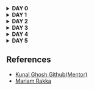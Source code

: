 <details>
 <summary> <strong> DAY 0</strong> </summary>
<details>
 <summary> Summary </summary>
 Did the installation of all the required tools.

</details>	
  
 <details>
 <summary> Yosys </summary>
Installed Yosys using the following commands:
     
```
$ git clone https://github.com/YosysHQ/yosys.git
$ cd yosys-master 
$ sudo apt install make 
$ sudo apt-get install build-essential clang bison flex \
    libreadline-dev gawk tcl-dev libffi-dev git \
    graphviz xdot pkg-config python3 libboost-system-dev \
    libboost-python-dev libboost-filesystem-dev zlib1g-dev
$ make 
$ sudo make install
```
     
Below is the screenshot showing sucessful launch:
<img width="813" alt="Screenshot 2023-07-31 at 10 20 20 AM" src="https://github.com/VaibhavTiwari-IIITB/IIITB-ASIC-Vaibhav/assets/140998525/19fb74cb-29dd-4a9a-ab16-5cdf595536ad">

</details>
<details>  
<summary> Iverilog </summary>
    
Installed iverilog using the following command:

```
sudo apt-get install iverilog
```

Below is the screenshot showing sucessful launch:
<img width="813" alt="Screenshot 2023-07-31 at 10 20 20 AM" src="https://github.com/VaibhavTiwari-IIITB/IIITB-ASIC-Vaibhav/assets/140998525/19fb74cb-29dd-4a9a-ab16-5cdf595536ad">
</details>
<details>  
    
<summary> Gtkwave </summary>
Installed iverilog using the following command:

```
sudo apt-get install gtkwave
```
Below is the screenshot showing sucessful launch:
<img width="1470" alt="Screenshot 2023-07-31 at 10 13 21 AM" src="https://github.com/VaibhavTiwari-IIITB/IIITB-ASIC-Vaibhav/assets/140998525/4bec3f01-5140-48b4-9096-e78c65e40e1e">
</details>
</summary>
</details>






<details>
<summary><strong>DAY 1</strong></summary>

<details>
 <summary> Summary </summary>

This section shows how I simulated and synthesized a 2x1 mux using iverilog and yosys respectively. iverilog generates from the RTL design and its testbench a value changing dump file (vcd). gtkwave is the tool used to plot the simulation results of the design. Yosys is a tool which synthesizes RTL designs into a netlist. It is also used to test the synthesized netlist when we provide it with a testbench.

</details>	
	
<details>
 <summary> Verilog codes </summary>
The verilog codes of the 2x1 mux (good_mux.v) and its testbench (tb_good_mux.v) are taken from https://github.com/kunalg123/sky130RTLDesignAndSynthesisWorkshop.git

</details>

 <details>
 <summary> Simulation: iverilog and gtkwave </summary>
 
 I used the following commands to simulate and view the plots of the RTL design:
	
 ```bash
 iverilog <name verilog: good_mux.v> <name testbench: tb_good_mux.v>
 ./a.out
 gtkwave tb_good_mux.vcd
 ```
	
 Below is the screenshot of the gtkwave plots:
	
<img width="997" alt="Day1-3" src="https://github.com/VaibhavTiwari-IIITB/IIITB-ASIC-Vaibhav/assets/140998525/af19dda0-a2fe-451e-90a2-67c8787b55ee">

 </details>

<details>
 <summary> Synthesis: Yosys </summary>
	
 In the directory of the verilog files, I used the following commands to synthesize and view the synthesized deisgn:
	
 ```bash
yosys> read_liberty -lib <path to lib file>
yosys> read_verilog <path to verilog file>
yosys> synth -top <top_module_name>
yosys> abc -liberty <path to lib file>
yosys> show
 ```
 Below is the screenshot of the synthesized design:
	
<img width="676" alt="synthesis_design" src="https://github.com/VaibhavTiwari-IIITB/IIITB-ASIC-Vaibhav/assets/140998525/3959ec90-02d3-4a2e-8003-17b32dc275e8">

	
 I used the following commands to generate the netlist:
 ```bash
 yosys> write_verilog <file_name_netlist.v>
 yosys> write_verilog -noattr <file_name_netlist.v>
 ```
 
Generated Netlist
<br><br>

```
/* Generated by Yosys 0.23 (git sha1 7ce5011c24b) */

module good_mux(i0, i1, sel, y);
  wire _0_;
  wire _1_;
  wire _2_;
  wire _3_;
  input i0;
  wire i0;
  input i1;
  wire i1;
  input sel;
  wire sel;
  output y;
  wire y;
  sky130_fd_sc_hd__mux2_1 _4_ (
    .A0(_0_),
    .A1(_1_),
    .S(_2_),
    .X(_3_)
  );
  assign _0_ = i0;
  assign _1_ = i1;
  assign _2_ = sel;
  assign y = _3_;
endmodule
```
</p>

 </details>
</details>




<details>
<summary><strong>DAY 2</strong></summary>
<details>
<summary><strong>Hierarchical vs Flat Synthesis</strong></summary>
	
<h2>Hierarchical vs Flat Synthesis</h2>
	
<h3>Hierarchical Synthesis</h3>
<p>Hierarchical Synthesis involves breaking down the design into manageable and modular sub-modules before synthesis. Each sub-module is treated as a separate entity, with its own logic synthesis process. The resulting synthesized sub-modules are then integrated to form the complete design. </p>
<br>
<h3>Flat Synthesis</h3>
<p>Flat Synthesis, on the other hand, treats the entire design as a single entity during the logic synthesis process. All logic is synthesized in one step, without dividing the design into sub-modules.</p>
<br>
<h3>Hierarchical Synthesis Example</h3>
<h4>Verilog code</h4>
 
	
```
module sub_module1(input a , input b , output y);
 assign y = a & b;
endmodule


module sub_module2(input a , input b , output y);
 assign y = a^b;
endmodule


module multiple_module_opt(input a , input b , input c , input d , output y);
wire n1,n2,n3;

sub_module1 U1 (.a(a) , .b(1'b1) , .y(n1));
sub_module2 U2 (.a(n1), .b(1'b0) , .y(n2));
sub_module2 U3 (.a(b), .b(d) , .y(n3));

assign y = c | (b & n1); 


endmodule

```
<br>
<p>Following image shows the netlist produced by Hierarchical Synthesis.</p>

<div align = "center">
<img width="482" alt="Screenshot 2023-08-15 at 10 35 33 PM" src="https://github.com/VaibhavTiwari-IIITB/IIITB-ASIC-Vaibhav/assets/140998525/c35aee24-0cb2-4077-b26b-e50fe7624cd9">
	
</div>
<br>
<p>Here we observe that the complete design is shown in the form of interconnected submodules.Following is the same netlist in written form:</p>

```
/* Generated by Yosys 0.23 (git sha1 7ce5011c24b) */

module multiple_modules(a, b, c, y);
  input a;
  wire a;
  input b;
  wire b;
  input c;
  wire c;
  wire net1;
  output y;
  wire y;
  sub_module1 u1 (
    .a(a),
    .b(b),
    .y(net1)
  );
  sub_module2 u2 (
    .a(net1),
    .b(c),
    .y(y)
  );
endmodule

module sub_module1(a, b, y);
  wire _0_;
  wire _1_;
  wire _2_;
  input a;
  wire a;
  input b;
  wire b;
  output y;
  wire y;
  sky130_fd_sc_hd__and2_0 _3_ (
    .A(_1_),
    .B(_0_),
    .X(_2_)
  );
  assign _1_ = b;
  assign _0_ = a;
  assign y = _2_;
endmodule

module sub_module2(a, b, y);
  wire _0_;
  wire _1_;
  wire _2_;
  input a;
  wire a;
  input b;
  wire b;
  output y;
  wire y;
  sky130_fd_sc_hd__or2_0 _3_ (
    .A(_1_),
    .B(_0_),
    .X(_2_)
  );
  assign _1_ = b;
  assign _0_ = a;
  assign y = _2_;
endmodule
```
<h3>Steps Involved</h3>
<div align = "center">
<img width="1181" alt="Screenshot 2023-08-15 at 10 31 33 PM" src="https://github.com/VaibhavTiwari-IIITB/IIITB-ASIC-Vaibhav/assets/140998525/68368489-459c-4c31-b616-47c3c5d03c76">
	
</div>
<br>
<div align = "center">
<img width="581" alt="Screenshot 2023-08-15 at 10 42 37 PM" src="https://github.com/VaibhavTiwari-IIITB/IIITB-ASIC-Vaibhav/assets/140998525/6667580a-bdea-4d32-a09a-7221f250d57c">
	
</div>

<h3>Flat Synthesis Example</h3>
<br>
<p>Following image shows the netlist produced by Flat Synthesis.</p>

<div align = "center">
<img src = "https://user-images.githubusercontent.com/140998787/260703725-11944f24-3f10-409b-8bfa-2ab6aa743d6b.png">
	
</div>
<br>
<p>Here we observe that the complete design is shown in the form of standard cells.Following is the same netlist in written form:</p>

```
/* Generated by Yosys 0.23 (git sha1 7ce5011c24b) */

module multiple_modules(a, b, c, y);
  wire _0_;
  wire _1_;
  wire _2_;
  wire _3_;
  wire _4_;
  wire _5_;
  input a;
  wire a;
  input b;
  wire b;
  input c;
  wire c;
  wire net1;
  wire \u1.a ;
  wire \u1.b ;
  wire \u1.y ;
  wire \u2.a ;
  wire \u2.b ;
  wire \u2.y ;
  output y;
  wire y;
  sky130_fd_sc_hd__and2_0 _6_ (
    .A(_1_),
    .B(_0_),
    .X(_2_)
  );
  sky130_fd_sc_hd__or2_0 _7_ (
    .A(_4_),
    .B(_3_),
    .X(_5_)
  );
  assign _4_ = \u2.b ;
  assign _3_ = \u2.a ;
  assign \u2.y  = _5_;
  assign \u2.a  = net1;
  assign \u2.b  = c;
  assign y = \u2.y ;
  assign _1_ = \u1.b ;
  assign _0_ = \u1.a ;
  assign \u1.y  = _2_;
  assign \u1.a  = a;
  assign \u1.b  = b;
  assign net1 = \u1.y ;
endmodule

```
<h3>Steps Involved</h3>
<div align = "center">
<img width="766" alt="Screenshot 2023-08-15 at 10 48 42 PM" src="https://github.com/VaibhavTiwari-IIITB/IIITB-ASIC-Vaibhav/assets/140998525/6c8c36a8-2f70-489c-9266-ab2f543f1437">
	
</div>
<br>
<div align = "center">
<img src = "https://user-images.githubusercontent.com/140998787/260700769-bc78d599-a838-4ab1-ad4e-733547915b55.png">
	
</div>
<br>
<div align = "center">
<img width="978" alt="Screenshot 2023-08-15 at 10 49 22 PM" src="https://github.com/VaibhavTiwari-IIITB/IIITB-ASIC-Vaibhav/assets/140998525/f8116bcb-6934-4470-95a5-154bb765daa0">
	
</div>

<h3>SubModule Synthesis</h3>
<p>To synthesize large designs which either include multiple copies of a single module or are too large to synthesize in a single go make use of submodule synthesis.</p>
<h3>Steps Involved</h3>
<br>
<div align = "center">
<img width="937" alt="Screenshot 2023-08-15 at 10 53 50 PM" src="https://github.com/VaibhavTiwari-IIITB/IIITB-ASIC-Vaibhav/assets/140998525/2af225ef-30d8-444c-a22c-c911f9b73975">
	
</div>
<br>
<div align = "center">
<img src = "https://user-images.githubusercontent.com/140998787/260707254-76a56bb7-2e22-4c2f-86a0-1b4267fa5e6e.png">
	
</div>
<br>
<div align = "center">
<img src = "https://user-images.githubusercontent.com/140998787/260707283-bb349ba1-bf86-4f55-bf56-3f6be8fc2cd7.png">
	
</div>

</details>
<details>
<summary><strong>Flop Coding Styles and optimisations</strong></summary>
<details>
<summary>DFF_async_reset</summary>
<h3>Verilog Code</h3>
	
```
module dff_asyncres ( input clk ,  input async_reset , input d , output reg q );
always @ (posedge clk , posedge async_reset)
begin
	if(async_reset)
		q <= 1'b0;
	else	
		q <= d;
end
endmodule`

```


<h3>Output Waveform</h3>

<div align = "center">
<img src = "https://user-images.githubusercontent.com/140998787/260717393-38dec2c2-5992-4aff-be65-57b7bf204b62.png">

</div>

<h3>Components Inferred</h3>
<div align = "center">
	<img src = "https://user-images.githubusercontent.com/140998787/260726222-d94c098c-6cf6-4d6d-bc9e-505278ad3807.png">
</div>

 <h3>Synthesis Output Circuit</h3>
<div align = "center">
<img src = "https://user-images.githubusercontent.com/140998787/260726214-0162676b-f7bc-4568-85d2-01f515453fce.png">
</div>
	
</details>
<details>
<summary>DFF_async_set</summary>
<h3>Verilog Code</h3>   
	
```


module dff_async_set ( input clk ,  input async_set , input d , output reg q );
always @ (posedge clk , posedge async_set)
begin
	if(async_set)
		q <= 1'b1;
	else	
		q <= d;
end
endmodule

```


<h3>Output Waveform</h3>

<div align = "center">
<img src = "https://user-images.githubusercontent.com/140998787/260719219-71c448ad-5979-4f39-9cb0-9fdbdbce8d09.png">

</div>

<h3>Components Inferred</h3>
<div align = "center">
	<img src = "https://user-images.githubusercontent.com/140998787/260728952-31247dc8-a41a-49ae-9088-4a0d03fc20fa.png">
</div>

 <h3>Synthesis Output Circuit</h3>
<div align = "center">
<img src = "https://user-images.githubusercontent.com/140998787/260735492-7192eedd-6ec6-49a3-8bf2-4d0890d9cb8f.png">
</div>

</details>
<details>
<summary>DFF_sync_reset</summary>
	<h3>Verilog Code</h3>
	
```

module dff_syncres ( input clk , input async_reset , input sync_reset , input d , output reg q );
always @ (posedge clk )
begin
	if (sync_reset)
		q <= 1'b0;
	else	
		q <= d;
end
endmodule


```


<h3>Output Waveform</h3>

 <div align = "center">
<img src = "https://user-images.githubusercontent.com/140998787/260721466-48abf7ee-91fc-40bd-82a8-9ff5df6c69ce.png">

</div>
<h3>Components Inferred</h3>
<div align = "center">
	<img src = "https://user-images.githubusercontent.com/140998787/260731187-54fb5cc9-24c0-411a-92da-2ef6f4c90959.png">
</div>

 <h3>Synthesis Output Circuit</h3>
<div align = "center">
<img src = "https://user-images.githubusercontent.com/140998787/260733761-cf43ddf2-dbde-42c3-b750-8be58eca7d97.png">
</div>



</details>
<details>
<summary>Multiplier(x2)</summary>
<h3>Verilog Code</h3>

```
module mul2 (input [2:0] a, output [3:0] y);
	assign y = a * 2;
endmodule

```
<h3>Components Inferred</h3>
<div align = "center">
	<img src = "https://user-images.githubusercontent.com/140998787/260773724-e940a63f-6997-4d0f-a167-e75df369d456.png">
</div>

<h3>Synthesis output</h3>
<div align = "center">
	<img src = "https://user-images.githubusercontent.com/140998787/260774029-fe0ffc73-5ffb-42d3-bee3-420d2c70a126.png">
</div>

<h3>Netlist</h3>

```
/* Generated by Yosys 0.23 (git sha1 7ce5011c24b) */

module mul2(a, y);
  input [2:0] a;
  wire [2:0] a;
  output [3:0] y;
  wire [3:0] y;
  assign y = { a, 1'h0 };
endmodule

```

</details>

<details>
<summary>Multiplier(x9)</summary>
<h3>Verilog Code</h3>

```
module mult8 (input [2:0] a , output [5:0] y);
	assign y = a * 9;
endmodule

```
<h3>Components Inferred</h3>
<div align = "center">
	<img src = "https://user-images.githubusercontent.com/140998787/260777091-df1f9a52-6bb5-4d22-b4d5-c43eeaf915a0.png">
</div>

<h3>Synthesis output</h3>
<div align = "center">
	<img src = "https://user-images.githubusercontent.com/140998787/260777542-49559c7d-9503-4fbb-be85-e8fd0902c48d.png">
</div>
<h3>Netlist Generated</h3>

```
/* Generated by Yosys 0.23 (git sha1 7ce5011c24b) */

module mult8(a, y);
  input [2:0] a;
  wire [2:0] a;
  output [5:0] y;
  wire [5:0] y;
  assign y = { a, a };
endmodule

```

</details>
	
</details>



</details>


 



<details>
	<summary><strong>DAY 3</strong></summary>

 <details>
 <summary> Summary </summary>

Synthesis of projects with optimizations. Combinational logic optimizations include:<br>
1-) Constant propagation (when the combination is just constant propagation)<br>
2-) Boolean logic optimization (when boolean rules are used to simplify an expression).<br>

Sequential logic optimizations include:<br>
1-) Sequential constant propagation (when the constant is propagated with the clock enabled<br>
2-) State optimization (when unused states are optimized<br>
3-) Retiming (when the logic is split by shortening the time ofother logics becomes). divide and increase frequency) <br>
4-) Sequential logical cloning (when mindful physical synthesis is performed to optimize the moving plane)<br>
</details>	
 


<details>
 <summary> Verilog codes </summary>

The verilog codes used (opt_*, dff_const*, tb_dff_const*, and counter_opt*) are taken from https://github.com/kunalg123/sky130RTLDesignAndSynthesisWorkshop.git

</details>

<details>
 <summary> Combinational logic optimizations: opt_check.v </summary>
I used the below commands to view the synthesized design of opt_check.v with optimizations:
	
```bash
yosys> read_liberty -lib <path to sky130_fd_sc_hd__tt_025C_1v80.lib>
yosys> read_verilog <name of verilog file: opt_check.v>
yosys> synth -top <name: opt_check>
yosys> opt_clean -purge
yosys> abc -liberty <path to sky130_fd_sc_hd__tt_025C_1v80.lib>
yosys> show
```
	
Below is the screenshot of the obtained optimized design, as we can see a 2-input and gate is realized as was expected when optimizations are applied:
	
<img width="676" alt="opt_check" src="https://github.com/VaibhavTiwari-IIITB/IIITB-ASIC-Vaibhav/assets/140998525/349b4ade-b014-41ca-9e91-54a4c9e0031c">


Screenshots from Termianl:<br>
<img width="644" alt="Screenshot 2023-08-15 at 5 57 45 PM" src="https://github.com/VaibhavTiwari-IIITB/IIITB-ASIC-Vaibhav/assets/140998525/c78b11b3-485a-4d4f-af15-e8f21202c54e">
<br>
<img width="818" alt="Screenshot 2023-08-15 at 12 18 53 PM" src="https://github.com/VaibhavTiwari-IIITB/IIITB-ASIC-Vaibhav/assets/140998525/ba3b35ee-4f86-45b4-8417-fc2a232d533e">
<br>
<img width="960" alt="Screenshot 2023-08-15 at 6 00 07 PM" src="https://github.com/VaibhavTiwari-IIITB/IIITB-ASIC-Vaibhav/assets/140998525/a7b70cc6-4735-4fd5-bcdf-624467c40855">
<br>
<img width="598" alt="Day3 last" src="https://github.com/VaibhavTiwari-IIITB/IIITB-ASIC-Vaibhav/assets/140998525/6654da4f-353d-422a-afe6-ea01e0d55473"><br>
</details>


<details>
 <summary> Combinational logic optimizations: opt_check2.v </summary>
	I used the below commands to view the synthesized design of opt_check2.v with optimizations:
	
```bash
yosys> read_liberty -lib <path to sky130_fd_sc_hd__tt_025C_1v80.lib>
yosys> read_verilog <name of verilog file: opt_check2.v>
yosys> synth -top <name: opt_check2>
yosys> opt_clean -purge
yosys> abc -liberty <path to sky130_fd_sc_hd__tt_025C_1v80.lib>
yosys> show
```
Below is the screenshot of the obtained optimized design, as we can see a 2-input or gate is realized as was expected when optimizations are applied:
	
<img width="676" alt="opt_check1" src="https://github.com/VaibhavTiwari-IIITB/IIITB-ASIC-Vaibhav/assets/140998525/8c8156e3-ddc7-48d8-9021-276747bb4f0d">

Screenshots from Terminal:<br>
<img width="791" alt="Screenshot 2023-08-15 at 12 27 04 PM" src="https://github.com/VaibhavTiwari-IIITB/IIITB-ASIC-Vaibhav/assets/140998525/09d823f7-0eb5-4e9f-8ec9-fd245b046f58">
<br>
<img width="1100" alt="opt2-2" src="https://github.com/VaibhavTiwari-IIITB/IIITB-ASIC-Vaibhav/assets/140998525/fc5090bd-37c5-460a-a4d2-93e11b25f255">
<br>
<img width="613" alt="opt2-last" src="https://github.com/VaibhavTiwari-IIITB/IIITB-ASIC-Vaibhav/assets/140998525/b7525fdb-4f2c-47d0-ba1a-9224064a2d24">
<br>
</details>



<details>
 <summary> Combinational logic optimizations: opt_check3.v </summary>
	
I used the below commands to view the synthesized design of opt_check3.v with optimizations:
	
```bash
yosys> read_liberty -lib <path to sky130_fd_sc_hd__tt_025C_1v80.lib>
yosys> read_verilog <name of verilog file: opt_check3.v>
yosys> synth -top <name: opt_check3>
yosys> opt_clean -purge
yosys> abc -liberty <path to sky130_fd_sc_hd__tt_025C_1v80.lib>
yosys> show
```
	
Below is the screenshot of the obtained optimized design, as we can see a 3-input and gate is realized as was expected when optimizations are applied:
	
<img width="444" alt="opt_check3" src="https://github.com/VaibhavTiwari-IIITB/IIITB-ASIC-Vaibhav/assets/140998525/1fa4e553-835a-4f6e-a6ec-4db72ef88a0b">

Screenshots from Terminal:<br>
<img width="1238" alt="opt3" src="https://github.com/VaibhavTiwari-IIITB/IIITB-ASIC-Vaibhav/assets/140998525/1bcc3233-0777-421f-af07-9637ca728c11">
<br>
<img width="1165" alt="opt3-2" src="https://github.com/VaibhavTiwari-IIITB/IIITB-ASIC-Vaibhav/assets/140998525/2eeb51ec-af92-49d3-8e50-fdbe85876d78">
<br>
<img width="617" alt="opt3-3" src="https://github.com/VaibhavTiwari-IIITB/IIITB-ASIC-Vaibhav/assets/140998525/2107f9ea-e218-4125-a504-65e2ceab6904">
<br>

</details>


<details>
 <summary> Combinational logic optimizations: opt_check4.v </summary>
	
I used the below commands to view the synthesized design of opt_check4.v with optimizations:
	
```bash
yosys> read_liberty -lib <path to sky130_fd_sc_hd__tt_025C_1v80.lib>
yosys> read_verilog <name of verilog file: opt_check4.v>
yosys> synth -top <name: opt_check4>
yosys> opt_clean -purge
yosys> abc -liberty <path to sky130_fd_sc_hd__tt_025C_1v80.lib>
yosys> show
```
	
Below is the screenshot of the obtained optimized design, as we can see a 2-input xnor gate is realized as was expected when optimizations are applied:
	
<img width="474" alt="opt_check4" src="https://github.com/VaibhavTiwari-IIITB/IIITB-ASIC-Vaibhav/assets/140998525/932eeffc-52a7-4eef-b276-dc35be519074">

Screenshots from Terminal:<br>
<img width="838" alt="opt4-1" src="https://github.com/VaibhavTiwari-IIITB/IIITB-ASIC-Vaibhav/assets/140998525/ac8b1378-dd8e-4050-a280-60bc5960adcb">
<br>
<img width="1178" alt="opt4-2" src="https://github.com/VaibhavTiwari-IIITB/IIITB-ASIC-Vaibhav/assets/140998525/25f3442e-2382-4bf2-9a7c-f3d9af2f5807">
<br>
<img width="647" alt="opt4-3" src="https://github.com/VaibhavTiwari-IIITB/IIITB-ASIC-Vaibhav/assets/140998525/e50e504b-44e7-4017-b9ba-2e96e3c5d038">
<br>
<img width="960" alt="opt 4-4" src="https://github.com/VaibhavTiwari-IIITB/IIITB-ASIC-Vaibhav/assets/140998525/70cfa066-53fc-4122-ac23-bdad84fe8565">
<br>
</details>



<details><summary><strong>Sequential Logic Optimisations</strong></summary>
<h3>Sequential Logic Optimisations</h3><br>
<p>In this section various cases of constant propogation in Sequential circuit are being demonstrated. Through logic optimisations via Sequential constant propogation it is seen that the cases in which Unoptimised implementation is seen as a combination of flip-flops can be optimised to a circuit without flip-flops. Though constant propogation does not simply guarantee the reduction of flip-flops as is observed in the following examples. </p><hr>


<p>
	<h3><u>Design 1</u></h3>
	
```
         module dff_const1(input clk, input reset, output reg q);
         always @(posedge clk, posedge reset)
         begin
	  if(reset)
		q <= 1'b0;
	  else
		q <= 1'b1;
         end

         endmodule

```

 <br><p>Here Code represents a D-flipflop input of which is fixed at logic 1 and reset makes output logic 0. Though the input is constant but it does not simplify the circuit as seen in the below figure depicting synthesis output.</p><br>

 <h4>Synthesis Tool Output:</h4>
 <div align ="center">
	 <img src = "https://user-images.githubusercontent.com/140998787/260280385-8940d1d3-6c27-4857-8745-9ecc7e3695fe.png">
 </div>
 
<br><h4>Explanation</h4><br>
<b>Waveform for above circuit:</b><br>
<div align ="center">
	 <img src = "https://user-images.githubusercontent.com/140998787/260283302-59f55bf4-6c76-4b3a-9d13-06a99ec810ff.png">
 </div>

 <p>From above waveforms it can be seen that the output depends on clock so presence of flip-flop is required.</p>

</p>
<p>
	<h4>Steps Involved</h4>
	 <div align="center">
<img width="961" alt="Screenshot 2023-08-15 at 11 10 35 PM" src="https://github.com/VaibhavTiwari-IIITB/IIITB-ASIC-Vaibhav/assets/140998525/3244d61b-f011-4bf3-b38d-d47eb9b582cf">
  </div>
<br>
 <div align="center">
<img width="467" alt="Screenshot 2023-08-15 at 11 09 58 PM" src="https://github.com/VaibhavTiwari-IIITB/IIITB-ASIC-Vaibhav/assets/140998525/f595b3d6-576d-4abe-b6a7-8de3f49ba452">
  </div>
  <br>
   <div align="center">
    <img src="https://user-images.githubusercontent.com/140998787/260280339-03bf3231-0c3f-4bee-a0eb-f305b0b7c360.png">
  </div>
  <br>
 
</p>


<p>
	<h3><u>Design 2</u></h3>
	
```
        module dff_const2(input clk, input reset, output reg q);
        always @(posedge clk, posedge reset)
        begin
	if(reset)
		q <= 1'b1;
	else
		q <= 1'b1;
        end
        //here q remains 1 always
        endmodule
```

<br><p> Here input D-flipflop is fixed at logic 1 and reset also makes output 1. So, q always remains 1 hence circuit gets optimised as a buffer. </p><br>
<h4>Synthesis Tool Output:</h4>
 <div align ="center">
	 <img src = "https://user-images.githubusercontent.com/140998787/260280378-0ae20c21-027e-4898-89a1-0775f25ee37a.png">
 </div>
 
<br><h4>Explanation</h4><br>
<b>Waveform for above circuit:</b><br>
<div align ="center">
<img width="1005" alt="Screenshot 2023-08-15 at 11 16 54 PM" src="https://github.com/VaibhavTiwari-IIITB/IIITB-ASIC-Vaibhav/assets/140998525/2376ec7d-7d34-44f9-b96c-a56820570954">

 </div> </div>

 <p>From above waveforms it can be seen that the output  remains 1 and does not depends on clock flip-flop is not required and circuit gets optimised as a buffer.</p>

</p>




<p>
	<h3><u>Design 3</u></h3>
 
	
```
       module dff_const3(input clk, input reset, output reg q);
       reg q1;

       always @(posedge clk, posedge reset)
        begin
	if(reset)
	begin
		q <= 1'b1;
		q1 <= 1'b0;
	end
	else
	begin
		q1 <= 1'b1;
		q <= q1;
	end
        end

        endmodule

```

<br><p>Here code represents two cascaded D flipflops and input of 1st D-flipflop is fixed at 1. </p> <br>
 <h4>Synthesis Tool Output:</h4>
 <div align ="center">
	 <img src = "https://user-images.githubusercontent.com/140998787/260280351-4cc14a53-3fd9-4d7f-ab75-b6e9fc8c4ee6.png">
 </div>
 
<br><h4>Explanation</h4><br>
<b>Waveform for above circuit:</b><br>
<div align ="center">
	 <img src = "https://user-images.githubusercontent.com/140998787/260280354-7ec7056d-9de6-41ff-874f-4b5eb031c742.png">
 </div>

 <p>From above waveforms it can be seen that the output and the intermediate signal value depends on clock so flip-flop is required.</p>

</p>


<h3><u>Design 4</u></h3>
 
	
```
      module dff_const4(input clk, input reset, output reg q);
      reg q1;

      always @(posedge clk, posedge reset)
      begin
       if(reset)
	begin
		q <= 1'b1;
		q1 <= 1'b1;
       end
       else
       begin
		q1 <= 1'b1;
		q <= q1;
      end
      end

     endmodule

```

<br><p>Here code represents two cascaded D flipflops and input of 1st D-flipflop is fixed at 1.But unlike the previous case circuit gets optimised into buffers.</p> <br>

 <h4>Synthesis Tool Output:</h4>
 <div align ="center">
	 <img src = "https://user-images.githubusercontent.com/140998787/260280338-bdb8da9f-772c-47db-b3c6-4158ace0fbde.png">
 </div>
 
<br><h4>Explanation</h4><br>
<b>Waveform for above circuit:</b><br>
<div align ="center">
	 <img src = "https://user-images.githubusercontent.com/140998787/260280333-802853f2-a23b-49cc-8b11-95e30e8aaea5.png">
 </div>

 <p>From above waveforms it can be seen that the output and the intermediate signal value does not depends on clock so flip-flop is not required.</p>

</p>

<h3><u>Design 5</u></h3>
 
	
```
      
module dff_const5(input clk, input reset, output reg q);
reg q1;

always @(posedge clk, posedge reset)
begin
	if(reset)
	begin
		q <= 1'b0;
		q1 <= 1'b0;
	end
	else
	begin
		q1 <= 1'b1;
		q <= q1;
	end
end

endmodule

```
<br><p>Here code represents two cascaded D flipflops and input of 1st D-flipflop is fixed at 1. </p> <br>

 <h4>Synthesis Tool Output:</h4>
 <div align ="center">
	 <img src = "https://user-images.githubusercontent.com/140998787/260285591-2c24121a-95d8-4f89-8ecd-ce499c96c425.png">
 </div>
 
<br><h4>Explanation</h4><br>
<b>Waveform for above circuit:</b><br>
<div align ="center">
	 <img src = "https://user-images.githubusercontent.com/140998787/260285595-5de50eb7-9a50-4671-9d60-3a93941854a5.png">
 </div>
<br>
 <p>From above waveforms it can be seen that the output and the intermediate signal value depends on clock so flip-flop is required.</p>

</p>


<p>
	<h2>Sequential Optimisations of unused outputs</h2>
	<p>The logic elements which does not have any impact on primary outputs of the module gets optimised such that we have a circuit that drives the output in desired way and portion of circuit driving unneccessary logic elements gets removed.We understand it more clearly through following examples.</p>
        <h3>Design 1</h3>
	

```
module counter_opt (input clk , input reset , output q);
reg [2:0] count;
assign q = count[0];

always @(posedge clk ,posedge reset)
begin
	if(reset)
		count <= 3'b000;
	else
		count <= count + 1;
end

endmodule

```

<br>
In the above circuit code is defining an up counter and output depends on count[0] and not on other two bits of count. So, after synthesis we get a single D-flip flop(as shown below) rather than three flipflops. This is because output does not depends on other two bits of counter so it gets optimised to produce a circuit that is neccessary to drive the output in desired manner.

<br>
<div align = "center">
	<img src = "https://user-images.githubusercontent.com/140998787/260304146-83d69d2c-cdf2-4a3e-94b9-e830f1170722.png">
</div>
<br>



 <h3>Design 2</h3>
 
```
module counter_opt2 (input clk , input reset , output q);
reg [2:0] count;
assign q = (count[2:0] == 3'b100);

always @(posedge clk ,posedge reset)
begin
	if(reset)
		count <= 3'b000;
	else
		count <= count + 1;
end

endmodule
```

<br>
In the above circuit code is defining an up counter and output depends on all the three bits of count. So, after synthesis we get three D-flip flops(as shown below) . Here circuit is not reduced because output depends all the bits of counter.

<br>
<div align = "center">
	<img src = "https://user-images.githubusercontent.com/140998787/260304139-9a5a9d34-eb83-44c4-ac72-be6e16d6870e.png">
</div>
<br>


<p><h4>Steps Involved</h4>
	<br>
<div align = "center">
	<img src = "https://user-images.githubusercontent.com/140998787/260304137-0ff9dd97-5f3a-4c21-ae2c-e7a0d541328d.png">
</div>

<br>
<div align = "center">
	<img src = "https://user-images.githubusercontent.com/140998787/260304138-054cf173-a2a3-4ea2-9d98-e260678ee1d2.png">
</div>
<br>


</p>
</p>


</details>

</details>



</details>













<details>
 <summary> <strong> DAY 4</strong> </summary>
 
<details>
 <summary> Summary </summary>

I have performed Gate Level Simulation (GLS). GLS is when the testbench is run with the netlist as design under test to ensure there are no synthesis and simulation mismatches, and it is important as it 1-) verifies the logical correctness of the post-synthesis design and 2-) ensures the timing of design is met. Synthesis and simulation mismatches can happen due to a lot of reasons including missing sensitivity list (some signal changes are not captured by the circuit because they are missing from the sensitivity list), blocking vs non-blocking assignments (inside an always block, "=" statements inside it are blocking meaning they are executed in order they are written, assignments (<=) on the other hand are non-blocking so they are executed in parallel => non-blocking should be used with sequential circuits. Note that the synthesis will yield same circuit with blocking and non-blockin; it will yield what would be obtained as if the statements where written in non-blocking format, so in case they weren't written as such a mismatch will occur with the simulation), and non-standard verilog coding.
	
</details>
	
<details>
 <summary> Verilog codes </summary>
The verilog codes (*_mux.v and blocking_caveat.v) are taken from https://github.com/kunalg123/sky130RTLDesignAndSynthesisWorkshop.git

</details>
	
<details>
 <summary> Simulation, synthesis, and GLS: ternary_operator_mux.v </summary>

I used the below commands to simulate the design of ternary_operator_mux.v:
	
```bash
iverilog <name verilog: ternary_operator_mux.v> <name testbench: tb_ternary_operator_mux.v>
./a.out
gtkwave tb_ternary_operator_mux.vdc
```	

Below is the screenshot of the obtained simulation, we can see that when sel is high y follows i1, and when sel is low y follows i0:

<img width="997" alt="day4-0" src="https://github.com/VaibhavTiwari-IIITB/IIITB-ASIC-Vaibhav/assets/140998525/eb01f81f-b3e0-465b-942c-e158302446e8">

I used the below commands to synthesize the design into a netlist and view the synthesized design of ternary_operator_mux.v:
	
```bash
yosys> read_liberty -lib <path to sky130_fd_sc_hd__tt_025C_1v80.lib>
yosys> read_verilog <name of verilog file: ternary_operator_mux.v>
yosys> synth -top <name: ternary_operator_mux>
yosys> abc -liberty <path to sky130_fd_sc_hd__tt_025C_1v80.lib>
yosys> write_verilog -noattr <name of netlist: ternary_operator_mux_net.v>
yosys> show
```
	
Below is the screenshot of the obtained design:

<img width="442" alt="ternary_operator_mux_synth" src="https://github.com/VaibhavTiwari-IIITB/IIITB-ASIC-Vaibhav/assets/140998525/73846fac-7996-4f80-994c-a2f6595da14c">

<br>	
<h4>Netlist Obtained</h4>
<br>

```
/* Generated by Yosys 0.23 (git sha1 7ce5011c24b) */

module ternary_operator_mux(i0, i1, sel, y);
  wire _0_;
  wire _1_;
  wire _2_;
  wire _3_;
  input i0;
  wire i0;
  input i1;
  wire i1;
  input sel;
  wire sel;
  output y;
  wire y;
  sky130_fd_sc_hd__mux2_1 _4_ (
    .A0(_0_),
    .A1(_1_),
    .S(_2_),
    .X(_3_)
  );
  assign _0_ = i0;
  assign _1_ = i1;
  assign _2_ = sel;
  assign y = _3_;
endmodule

```


I used the below commands to carry out GLS of ternary_operator_mux.v:
	
```bash
iverilog <path to verilog model: ../mylib/verilog_model/primitives.v> <path to sky130_fd_sc_hd__tt_025C_1v80.lib: ../lib/sky130_fd_sc_hd__tt_025C_1v80.lib> <name netlist: ternary_operator_mux_net.v> <name testbench: tb_ternary_operator_mux.v>
./a.out
gtkwave tb_ternary_operator_mux.vdc
```	
	
	
</details>

<details>
 <summary> Simulation, synthesis, and GLS: bad_mux.v </summary>

I used the below commands to simulate the design of bad_mux.v:
	
```bash
iverilog <name verilog: bad_mux.v> <name testbench: tb_bad_mux.v>
./a.out
gtkwave tb_bad_mux.vdc
```	

Below is the screenshot of the obtained simulation, we can see that when inputs change, y is not evaluated which is wrong behavior:

<img width="778" alt="bad__mux" src="https://github.com/VaibhavTiwari-IIITB/IIITB-ASIC-Vaibhav/assets/140998525/92be8263-5116-4230-9a5e-99515a521e40">


I used the below commands to synthesize the design into a netlist and view the synthesized design of bad_mux.v:
	
```bash
yosys> read_liberty -lib <path to sky130_fd_sc_hd__tt_025C_1v80.lib>
yosys> read_verilog <name of verilog file: bad_mux.v>
yosys> synth -top <name: bad_mux>
yosys> abc -liberty <path to sky130_fd_sc_hd__tt_025C_1v80.lib>
yosys> write_verilog -noattr <name of netlist: bad_mux_net.v>
yosys> show
```
	
Below is the screenshot of the obtained design:

<img width="430" alt="Screenshot 2023-08-15 at 9 42 20 PM" src="https://github.com/VaibhavTiwari-IIITB/IIITB-ASIC-Vaibhav/assets/140998525/9e667311-821c-410b-8ef4-681b3db4a62f">

	
	
I used the below commands to carry out GLS of bad_mux.v:
	
```bash
iverilog <path to verilog model: ../mylib/verilog_model/primitives.v> <path to sky130_fd_sc_hd__tt_025C_1v80.lib: ../lib/sky130_fd_sc_hd__tt_025C_1v80.lib> <name netlist: bad_mux_net.v> <name testbench: tb_bad_mux.v>
./a.out
gtkwave tb_bad_mux.vdc
```	
	
Below is the screenshot of the obtained simulation, and this mismatches with pre-synthesis simulation:
	
<img width="566" alt="Screenshot 2023-08-15 at 9 45 07 PM" src="https://github.com/VaibhavTiwari-IIITB/IIITB-ASIC-Vaibhav/assets/140998525/21b7ff38-c823-454e-abd3-16c7d82a92a8">


	
</details>

<details>
 <summary> Simulation, synthesis, and GLS: blocking_caveat.v </summary>

I used the below commands to simulate the design of blocking_caveat.v:
	
```bash
iverilog <name verilog: blocking_caveat.v> <name testbench: tb_blocking_caveat.v>
./a.out
gtkwave tb_blocking_caveat.vdc
```	

Below is the screenshot of the obtained simulation, and as we can see d is seeing the precious values, and hence it is acting as if there was a flop in the circuit which is not the case (incorrect behavior):

<img width="993" alt="Screenshot 2023-08-15 at 9 49 51 PM" src="https://github.com/VaibhavTiwari-IIITB/IIITB-ASIC-Vaibhav/assets/140998525/37f143f5-bc4f-4c71-a5f0-6a29cd1c2c50">

I used the below commands to synthesize the design into a netlist and view the synthesized design of blocking_caveat.v:
	
```bash
yosys> read_liberty -lib <path to sky130_fd_sc_hd__tt_025C_1v80.lib>
yosys> read_verilog <name of verilog file: blocking_caveat.v>
yosys> synth -top <name: blocking_caveat>
yosys> abc -liberty <path to sky130_fd_sc_hd__tt_025C_1v80.lib>
yosys> write_verilog -noattr <name of netlist: blocking_caveat_net.v>
yosys> show
```
	
Below is the screenshot of the obtained design:

<img width="427" alt="Screenshot 2023-08-15 at 9 50 16 PM" src="https://github.com/VaibhavTiwari-IIITB/IIITB-ASIC-Vaibhav/assets/140998525/2064efa2-c126-4eb5-b82f-7b6505b7d16d">


I used the below commands to carry out GLS of blocking_caveat.v:
	
```bash
iverilog <path to verilog model: ../mylib/verilog_model/primitives.v> <path to verilog model: ../mylib/verilog_model/sky130_fd_sc_hd.v> <name netlist: blocking_caveat_net.v> <name testbench: tb_blocking_caveat.v>
./a.out
gtkwave tb_blocking_caveat.vdc
```	
	
Below is the screenshot of the obtained simulation, and this mismatches with pre-synthesis simulation due to blocking statement:
	
<img width="993" alt="Screenshot 2023-08-15 at 9 49 51 PM" src="https://github.com/VaibhavTiwari-IIITB/IIITB-ASIC-Vaibhav/assets/140998525/37f143f5-bc4f-4c71-a5f0-6a29cd1c2c50">
	
</details>
 </details>


<details>
	
<summary><strong>DAY 5</strong></summary>

  <details>
	  <summary><strong>Incomplete If</strong></summary>
	  <h2>Incomplete if</h2>
	  <h3> Design-1 Verilog Code</h3>

```
module incomp_if (input i0 , input i1 , input i2 , output reg y);
always @ (*)
begin
	if(i0)
		y <= i1;
end
endmodule

```
<p>Here action corresponding to else condition is not specified so output will remain same when if condition is not met and a latch will be inferred.</p>
<h3>Waveform</h3>
<div align = "center">
	<img src = "https://user-images.githubusercontent.com/140998787/260558368-7655ac13-3d1c-40e4-a7dd-a59953bdee11.png">
</div>
<br>
<p>If i0 is 1 , y follows i1 but otherwise it remains the same.</p>
<br>
<h4>Below is the screenshot of the Components Inferred</h4>
<div align = "center">
	<img src = "https://user-images.githubusercontent.com/140998787/260558356-3d69c7a5-1fad-4715-bb9c-3b2440dcc2a2.png">
</div>
<h4>Below is the screenshot of the obtained Synthesis</h4>
<div align = "center">
	<img src = "https://user-images.githubusercontent.com/140998787/260558365-b4c88c2d-d5fc-408b-9d39-a3cd35c8d5c0.png">
</div>

<br>
<h4>Design-2 Verilog Code</h4>

```

module incomp_if2 (input i0 , input i1 , input i2 , input i3, output reg y);
always @ (*)
begin
	if(i0)
		y <= i1;
	else if (i2)
		y <= i3;

end
endmodule

```
<h4>Waveform :</h4>
<div align = "center">
	<img src = "https://user-images.githubusercontent.com/140998787/260563487-6698f39b-2399-4c71-a4f9-0c4629b19332.png">
</div>
<br>
<p>When i0 is 1 output y follows i1.</p>
<br>
<p>When i0 is 0 and i2 is 1 output y follows i3.</p>
<br>
<p>When i0 = 0 and i2= 0 output y remains the same.</p>

<h4>Below is the screenshot of the Components Inferred</h4>
<div align = "center">
	<img src = "https://user-images.githubusercontent.com/140998787/260563479-9f4e0e11-9b90-464e-9284-fe8d9964a733.png">
</div>
<br>

<h4>Output Circuit</h4>
<div align = "center">
	<img src = "https://user-images.githubusercontent.com/140998787/260563485-2f0c632b-9e8c-4caa-864d-a367fa47ac1e.png">
</div>
<br>


  </details>
  
  <details>
	  <summary><strong>Incomplete Case</strong></summary>
          <h2>Various Case Statements</h2>
	  <h4>Verilog Code</h4>

 ```

module incomp_case (input i0 , input i1 , input i2 , input [1:0] sel, output reg y);
always @ (*)
begin
	case(sel)
		2'b00 : y = i0;
		2'b01 : y = i1;
	endcase
end
endmodule

```
<br>
<p>Action corresponding to sel = 10 and sel = 11 is not specified so ouput remains unchanged and a latch is inferred.</p>
<br>
<h3>Waveform</h3>
<div align = "center">

<img src = "https://user-images.githubusercontent.com/140998787/260573152-af3bfbd4-b434-4e79-ad90-bc99002adc0f.png">
	
</div>
<br>
<h3>Components Inferred</h3>
<div align = "center">

<img src = "https://user-images.githubusercontent.com/140998787/260573136-aa2646cc-aa50-434e-a88b-946f7e7f8a2f.png">
	
</div>
<br>
<h3>Output Circuit</h3>
<div align = "center">

<img src = "https://user-images.githubusercontent.com/140998787/260573147-e7edee64-eac8-411e-8ee4-b43fc6d3c4cb.png">
	
</div>
<br>

 <h3>Design 2 Verilog Code</h3>

 ```



module comp_case (input i0 , input i1 , input i2 , input [1:0] sel, output reg y);
always @ (*)
begin
	case(sel)
		2'b00 : y = i0;
		2'b01 : y = i1;
		default : y = i2;
	endcase
end
endmodule

```
<br>

<br>
<h3>Waveform</h3>
<div align = "center">

<img src = "https://user-images.githubusercontent.com/140998787/260581582-7667b7cd-8668-432b-9239-49bbfee8e831.png">
	
</div>
<br>
<h3>Components Inferred</h3>
<div align = "center">

<img src = "https://user-images.githubusercontent.com/140998787/260581573-b7f3c6db-5136-45ab-9f4f-93a1acc0c6df.png">
	
</div>
<br>
<h3>Output Circuit</h3>
<div align = "center">

<img src = "https://user-images.githubusercontent.com/140998787/260581579-5cfaa54a-503a-4084-b890-210cef96845a.png">
	
</div>
<br>
<p>In this RTL, case statement is specified completely so no latch is inferred.</p>	
<br>
 <h3>Design 3 Verilog Code</h3>

 ```
module partial_case_assign (input i0 , input i1 , input i2 , input [1:0] sel, output reg y , output reg x);
always @ (*)
begin
	case(sel)
		2'b00 : begin
			y = i0;
			x = i2;
			end
		2'b01 : y = i1;
		default : begin
		           x = i1;
			   y = i2;
			  end
	endcase
end
endmodule




```
<br>

<br>
<h3>Waveform</h3>
<div align = "center">

<img src = "https://user-images.githubusercontent.com/140998787/260618651-341e2c05-fe92-40be-82e7-1a51424ddb54.png">
	
</div>
<br>
<p>The value of x remains unchanged for the period when sel = 01.</p>
<br>
<h3>Components Inferred</h3>
<div align = "center">

<img src = "https://user-images.githubusercontent.com/140998787/260618641-0f009e41-472e-4eea-9d5c-4f3ec7a595ac.png">
	
</div>
<br>
<h3>Output Circuit</h3>
<div align = "center">

<img src = "https://user-images.githubusercontent.com/140998787/260618647-9c418c26-8de4-4368-9ebe-d1664514edbd.png">
	
</div>
<br>

<br>
 <h3>Design 4 Verilog Code</h3>

 ```

module bad_case (input i0 , input i1, input i2, input i3 , input [1:0] sel, output reg y);
always @(*)
begin
	case(sel)
		2'b00: y = i0;
		2'b01: y = i1;
		2'b10: y = i2;
		2'b1?: y = i3;
		//2'b11: y = i3;
	endcase
end

endmodule


```
<br>
<p>For sel = 10 we have two matching conditions which is not a good coding practice and produces errorneous results as we see in following text.</p>

<br>
<h3>Waveform of RTL SImulation</h3>
<div align = "center">

<img src = "https://user-images.githubusercontent.com/140998787/260622555-1c29e6d8-cb8c-4df5-a4c7-ac89613d412d.png">
	
</div>
<br>

<br>
<h3>Components Inferred</h3>
<div align = "center">

<img src = "https://user-images.githubusercontent.com/140998787/260622560-697eb737-c7b5-4a44-a4ef-6b61cbe472c0.png">
	
</div>
<br>
<h3>Output Circuit</h3>
<div align = "center">

<img src = "https://user-images.githubusercontent.com/140998787/260622561-58a23e3d-d288-4d01-b2df-24094fcf830b.png">
	
</div>
<br>

<h3>Waveform of Above Netlist</h3>
<div align = "center">

<img src = "https://user-images.githubusercontent.com/140998787/260622559-6b035481-4c0e-4e21-87b2-8e841ffdf12e.png">
	
</div>
<br>
In the above waveform, for sel = 10 output is mirroring i2 and for sel = 11 output is mirroring i3 whereas incase of RTL simulation waveform output remains constant so it is producing a mismatch.
It is due to a badly written case statement where we have more than one conditions matching for the same input.
<br>

  </details>
  <details>
	  <summary><strong>For Loop and For generate</strong></summary>
	  <h3>Design 1 MUX Verilog Code</h3>

```

module mux_generate (input i0 , input i1, input i2 , input i3 , input [1:0] sel  , output reg y);
wire [3:0] i_int;
assign i_int = {i3,i2,i1,i0};
integer k;
always @ (*)
begin
for(k = 0; k < 4; k=k+1) begin
	if(k == sel)
		y = i_int[k];
end
end
endmodule


```

<h3>Waveform Output</h3>
<div align = "center">
	<img src = "https://user-images.githubusercontent.com/140998787/260643572-be3db5ac-9fa6-4855-8571-bb695ea3db85.png">
</div>

<h3>Components Inferred</h3>
<div align = "center">
	<img src = "https://user-images.githubusercontent.com/140998787/260644536-345441ec-ff0a-48cb-921b-711937524a54.png">
</div>

<h3>Synthesis Output</h3>
<div align = "center">
	<img src = "https://user-images.githubusercontent.com/140998787/260645038-3dea201d-411b-4cb1-b89f-33b742d2a97c.png">
</div>
<br>
<h3>Design 2 DeMux Verilog Code</h3>

```

module demux_generate (output o0 , output o1, output o2 , output o3, output o4, output o5, output o6 , output o7 , input [2:0] sel  , input i);
reg [7:0]y_int;
assign {o7,o6,o5,o4,o3,o2,o1,o0} = y_int;
integer k;
always @ (*)
begin
y_int = 8'b0;
for(k = 0; k < 8; k++) begin
	if(k == sel)
		y_int[k] = i;
end
end
endmodule


```

<h3>Waveform </h3>
<div align = "center">
	<img src = "https://user-images.githubusercontent.com/140998787/260647219-e83fb946-ea2d-4cbd-abf5-76ae5a7854be.png">
</div>
<br>
<h3>Components Inferred</h3>
<div align = "center">
	<img src = "https://user-images.githubusercontent.com/140998787/260648515-7f020e5a-6d7c-430e-8d12-85513b32ba8d.png">
</div>
<br>
<h3>Synthesis Output</h3>
<div align = "center">
	<img src = "https://user-images.githubusercontent.com/140998787/260648510-76addbab-651c-4b73-bd5b-602f9b413ef0.png">
</div>

<br>
<h3>Design Ripple Carry Adder using generate</h3>

```

module fa (input a , input b , input c, output co , output sum);
	assign {co,sum}  = a + b + c ;
endmodule

module rca (input [7:0] num1 , input [7:0] num2 , output [8:0] sum);
wire [7:0] int_sum;
wire [7:0]int_co;

genvar i;
generate
	for (i = 1 ; i < 8; i=i+1) begin
		fa u_fa_1 (.a(num1[i]),.b(num2[i]),.c(int_co[i-1]),.co(int_co[i]),.sum(int_sum[i]));
	end

endgenerate
fa u_fa_0 (.a(num1[0]),.b(num2[0]),.c(1'b0),.co(int_co[0]),.sum(int_sum[0]));


assign sum[7:0] = int_sum;
assign sum[8] = int_co[7];
endmodule


```

<h3>Waveform </h3>
<div align = "center">
	<img src = "https://github.com/NiteshIIITB/IIIT_ASIC/assets/140998787/0038dde5-01ec-4ea6-a3e7-d2b493d0eb04">
</div>
<br>
<h3>Components Inferred</h3>
<div align = "center">
	<img src = "https://user-images.githubusercontent.com/140998787/260670384-10128dc7-fd8f-4557-b83f-05a74673ff18.png">
</div>
<br>
<h3>Synthesis Output</h3>
<div align = "center">
	<img src = "https://user-images.githubusercontent.com/140998787/260670388-f28aefae-0fc6-44ca-8432-e23956b2e825.png">
</div>
<br>
<h3>GLS ouput</h3>
<div align = "center">
	<img src = "https://user-images.githubusercontent.com/140998787/260670378-e22dd604-2d96-4e76-9e57-1b55cc6404e2.png">
</div>
<br>
<p>Waveform generated from Netlist is same as the waveform generated by RTL Design Simulation. Hence obtained netlist is appropriate for the defined design.</p>

   
  </details>
  
</details>
 


<h2>References</h2>
 <ul>
<li><a href ="https://github.com/kunalg123/">Kunal Ghosh Github(Mentor)</a></li>
<li><a href ="https://github.com/mariamrakka/">Mariam Rakka</a></li>



	
 </ul>

